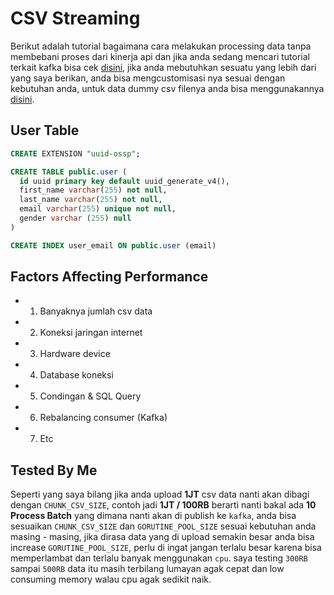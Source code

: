 # CSV Streaming

Berikut adalah tutorial bagaimana cara melakukan processing data tanpa membebani proses dari kinerja api dan jika anda sedang mencari tutorial terkait kafka bisa cek [disini](https://github.com/restuwahyu13/node-kafka), jika anda mebutuhkan sesuatu yang lebih dari yang saya berikan, anda bisa mengcustomisasi nya sesuai dengan kebutuhan anda, untuk data dummy csv filenya anda bisa menggunakannya [disini](https://www.rndgen.com/data-generator).


## User Table
```sql
CREATE EXTENSION "uuid-ossp";

CREATE TABLE public.user (
  id uuid primary key default uuid_generate_v4(),
  first_name varchar(255) not null,
  last_name varchar(255) not null,
  email varchar(255) unique not null,
  gender varchar (255) null
)

CREATE INDEX user_email ON public.user (email)
```

## Factors Affecting Performance

- 1. Banyaknya jumlah csv data
- 2. Koneksi jaringan internet
- 3. Hardware device
- 4. Database koneksi
- 5. Condingan & SQL Query
- 6. Rebalancing consumer (Kafka)
- 7. Etc

## Tested By Me

Seperti yang saya bilang jika anda upload **1JT** csv data nanti akan dibagi dengan `CHUNK_CSV_SIZE`, contoh jadi **1JT / 100RB** berarti nanti bakal ada **10 Process Batch** yang dimana nanti akan di publish ke `kafka`, anda bisa sesuaikan `CHUNK_CSV_SIZE` dan `GORUTINE_POOL_SIZE` sesuai kebutuhan anda masing - masing, jika dirasa data yang di upload semakin besar anda bisa increase `GORUTINE_POOL_SIZE`, perlu di ingat jangan terlalu besar karena bisa memperlambat dan terlalu banyak menggunakan `cpu`. saya testing `300RB` sampai `500RB` data itu masih terbilang lumayan agak cepat dan low consuming memory walau cpu agak sedikit naik.